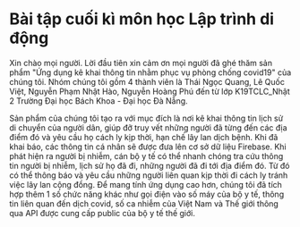 # Bài tập cuối kì môn học Lập trình di động

Xin chào mọi người. Lời đầu tiên xin cảm ơn mọi người đã ghé thăm sản phẩm "Ứng dụng kê khai thông tin nhằm phục vụ phòng chống covid19" của chúng tôi. Nhóm chúng tôi gồm 4 thành viên là Thái Ngọc Quang, Lê Quốc Việt, Nguyễn Phạm Nhật Hào, Nguyễn Hoàng Phú đến từ lớp K19TCLC_Nhật 2 Trường Đại học Bách Khoa - Đại học Đà Nẵng.

Sản phẩm của chúng tôi tạo ra với mục đích là nơi kê khai thông tin lịch sử di chuyển của người dân, giúp đỡ truy vết những người đã từng đến các địa điểm đó và yêu cầu họ cách ly kịp thời, hạn chế lây lan dịch bệnh. Khi đã khai báo, các thông tin cá nhân sẽ được đưa lên cơ sở dữ liệu Firebase. Khi phát hiện ra người bị nhiễm, cán bộ y tế có thể nhanh chóng tra cứu thông tin người bị nhiễm, lịch sử họ đã đi, những người đã đi tới địa điểm đó. Từ đó có thể thông báo và yêu cầu những người liên quan kịp thời đi cách ly tránh việc lây lan cộng đồng.
Để mang tính ứng dụng cao hơn, chúng tôi đã tích hợp thêm 1 số chức năng khác như gọi điện vào số máy của bộ y tế, thông tin liên quan đến dịch covid, số ca nhiễm của Việt Nam và Thế giới thông qua API được cung cấp public của bộ y tế thế giới.
